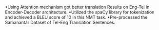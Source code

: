 •Using Attention mechanism got better translation Results on Eng-Tel in Encoder-Decoder architecture.
•Utilized the spaCy library for tokenization and achieved a BLEU score of 10 in this NMT task.
•Pre-processed the Samanantar Dataset of Tel-Eng Translation Sentences.
